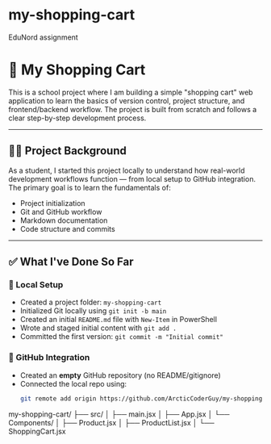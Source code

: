 # my-shopping-cart
EduNord assignment



# 🛒 My Shopping Cart

This is a school project where I am building a simple "shopping cart" web application to learn the basics of version control, project structure, and frontend/backend workflow. The project is built from scratch and follows a clear step-by-step development process.

---

## 👨‍🎓 Project Background

As a student, I started this project locally to understand how real-world development workflows function — from local setup to GitHub integration. The primary goal is to learn the fundamentals of:

- Project initialization
- Git and GitHub workflow
- Markdown documentation
- Code structure and commits

---

## ✅ What I've Done So Far

### 🔹 Local Setup

- Created a project folder: `my-shopping-cart`
- Initialized Git locally using `git init -b main`
- Created an initial `README.md` file with `New-Item` in PowerShell
- Wrote and staged initial content with `git add .`
- Committed the first version: `git commit -m "Initial commit"`

### 🔹 GitHub Integration

- Created an **empty** GitHub repository (no README/gitignore)
- Connected the local repo using:
  ```bash
  git remote add origin https://github.com/ArcticCoderGuy/my-shopping-cart.git

my-shopping-cart/
├── src/
│   ├── main.jsx
│   ├── App.jsx
│   └── Components/
│       ├── Product.jsx
│       ├── ProductList.jsx
│       └── ShoppingCart.jsx




